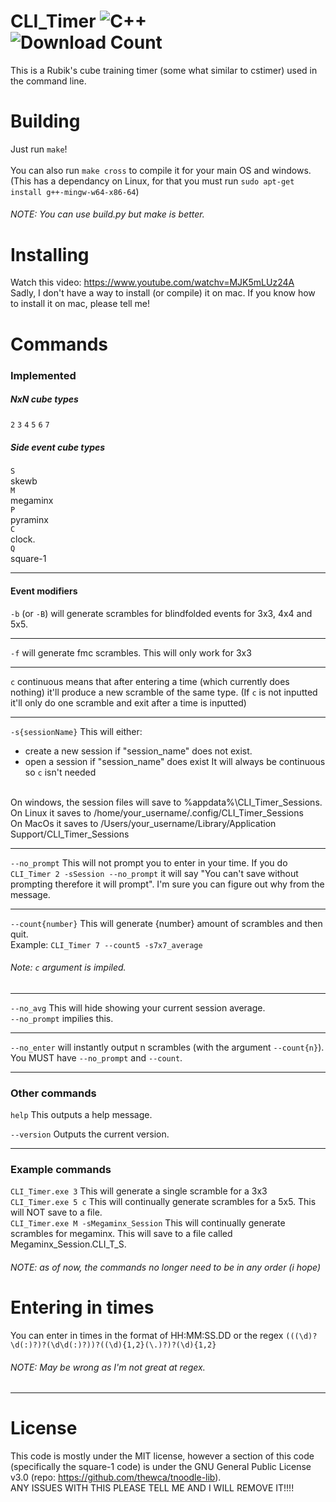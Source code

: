 # CLI_Timer ![C++](https://img.shields.io/badge/c++-%2300599C.svg?style=for-the-badge&logo=c%2B%2B&logoColor=white) <br>![Download Count](https://img.shields.io/github/downloads/1Codealot/CLI_Timer/total)

This is a Rubik's cube training timer (some what similar to cstimer) used in the command line. 

# Building
Just run `make`! <br><br>
You can also run `make cross` to compile it for your main OS and windows. (This has a dependancy on Linux, for that you must run `sudo apt-get install g++-mingw-w64-x86-64`)

###### NOTE: You *can* use build.py but make is better.

# Installing
Watch this video: <https://www.youtube.com/watchv=MJK5mLUz24A> <br>
Sadly, I don't have a way to install (or compile) it on mac. If you know how to install it on mac, please tell me!

# Commands

### Implemented
##### NxN cube types
`2`
`3`
`4`
`5`
`6`
`7`

##### Side event cube types

`S` <br>
skewb <br>
`M` <br>
megaminx <br>
`P` <br>
pyraminx <br>
`C` <br>
clock. <br>
`Q` <br>
square-1

<hr>

#### Event modifiers
`-b` (or `-B`) will generate scrambles for blindfolded events for 3x3, 4x4 and 5x5.

<hr>

`-f` will generate fmc scrambles. This will only work for 3x3

<hr>

`c`
continuous means that after entering a time (which currently does nothing) it'll produce a new scramble of the same type. (If `c` is not inputted it'll only do one scramble and exit after a time is inputted)

<hr>

`-s{sessionName}`
This will either:
* create a new session if "session_name" does not exist.
* open a session if "session_name" does exist
It will always be continuous so `c` isn't needed
<br>
On windows, the session files will save to %appdata%\CLI_Timer_Sessions.<br>
On Linux it saves to /home/your_username/.config/CLI_Timer_Sessions<br>
On MacOs it saves to /Users/your_username/Library/Application Support/CLI_Timer_Sessions<br>


<hr>

`--no_prompt`
This will not prompt you to enter in your time.
If you do `CLI_Timer 2 -sSession --no_prompt` it will say "You can't save without prompting therefore it will prompt". I'm sure you can figure out why from the message.

<hr>

`--count{number}`
This will generate {number} amount of scrambles and then quit.<br>
Example: `CLI_Timer 7 --count5 -s7x7_average`
<br>
###### Note: `c` argument is impiled.
<hr>

`--no_avg`
This will hide showing your current session average.<br>
`--no_prompt` impilies this.
 
<hr>

`--no_enter` will instantly output n scrambles (with the argument `--count{n}`). You MUST have `--no_prompt` and `--count`.

<hr>

### Other commands 

`help`
This outputs a help message.

`--version` 
Outputs the current version.
<hr>

### Example commands
`CLI_Timer.exe 3` This will generate a single scramble for a 3x3 <br>
`CLI_Timer.exe 5 c` This will continually generate scrambles for a 5x5. This will NOT save to a file. <br>
`CLI_Timer.exe M -sMegaminx_Session` This will continually generate scrambles for megaminx. This will save to a file called Megaminx_Session.CLI_T_S.

###### NOTE: as of now, the commands no longer need to be in any order (i hope)

# Entering in times
You can enter in times in the format of HH:MM:SS.DD or the regex `(((\d)?\d(:)?)?(\d\d(:)?))?((\d){1,2}(\.)?)?(\d){1,2}`
###### NOTE: May be wrong as I'm not great at regex.

<hr>

# License
This code is mostly under the MIT license, however a section of this code (specifically the square-1 code) is under the GNU General Public License v3.0 (repo: <https://github.com/thewca/tnoodle-lib>). <br>ANY ISSUES WITH THIS PLEASE TELL ME AND I WILL REMOVE IT!!!! 
